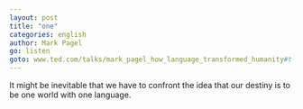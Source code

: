 ```yaml
---
layout: post
title: "one"
categories: english
author: Mark Pagel
go: listen
goto: www.ted.com/talks/mark_pagel_how_language_transformed_humanity#t-454949
---
```


It might be inevitable that we have to confront the idea that our destiny is to be one world with one language.

